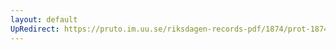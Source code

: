 ```yaml
---
layout: default
UpRedirect: https://pruto.im.uu.se/riksdagen-records-pdf/1874/prot-1874--fk--411/prot-1874--fk--411_017.pdf
---
```

